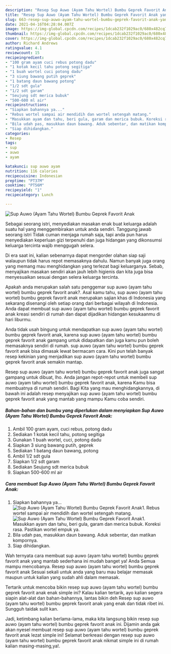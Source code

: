 ```yaml
---
description: "Resep Sup Auwo (Ayam Tahu Wortel) Bumbu Geprek Favorit Anak yang lezat dan Mudah Dibuat"
title: "Resep Sup Auwo (Ayam Tahu Wortel) Bumbu Geprek Favorit Anak yang lezat dan Mudah Dibuat"
slug: 663-resep-sup-auwo-ayam-tahu-wortel-bumbu-geprek-favorit-anak-yang-lezat-dan-mudah-dibuat
date: 2021-04-16T04:28:04.007Z
image: https://img-global.cpcdn.com/recipes/1dcab232f1029ac0/680x482cq70/sup-auwo-ayam-tahu-wortel-bumbu-geprek-favorit-anak-foto-resep-utama.jpg
thumbnail: https://img-global.cpcdn.com/recipes/1dcab232f1029ac0/680x482cq70/sup-auwo-ayam-tahu-wortel-bumbu-geprek-favorit-anak-foto-resep-utama.jpg
cover: https://img-global.cpcdn.com/recipes/1dcab232f1029ac0/680x482cq70/sup-auwo-ayam-tahu-wortel-bumbu-geprek-favorit-anak-foto-resep-utama.jpg
author: Richard Andrews
ratingvalue: 4.1
reviewcount: 15
recipeingredient:
- "100 gram ayam cuci rebus potong dadu"
- "1 kotak kecil tahu potong segitiga"
- "1 buah wortel cuci potong dadu"
- "3 siung bawang putih geprek"
- "1 batang daun bawang potong"
- "1/2 sdt gula"
- "1/2 sdt garam"
- "Seujung sdt merica bubuk"
- "500-600 ml air"
recipeinstructions:
- "Siapkan bahannya ya..."
- "Rebus wortel sampai air mendidih dan wortel setengah matang."
- "Masukkan ayam dan tahu, beri gula, garam dan merica bubuk. Koreksi rasa. Pastikan wortel empuk ya."
- "Bila udah pas, masukkan daun bawang. Aduk sebentar, dan matikan kompornya."
- "Siap dihidangkan."
categories:
- Resep
tags:
- sup
- auwo
- ayam

katakunci: sup auwo ayam 
nutrition: 116 calories
recipecuisine: Indonesian
preptime: "PT37M"
cooktime: "PT56M"
recipeyield: "1"
recipecategory: Lunch

---
```



![Sup Auwo (Ayam Tahu Wortel) Bumbu Geprek Favorit Anak](https://img-global.cpcdn.com/recipes/1dcab232f1029ac0/680x482cq70/sup-auwo-ayam-tahu-wortel-bumbu-geprek-favorit-anak-foto-resep-utama.jpg)

Sebagai seorang istri, menyediakan masakan enak buat keluarga adalah suatu hal yang menggembirakan untuk anda sendiri. Tanggung jawab seorang istri Tidak cuman menjaga rumah saja, tapi anda pun harus menyediakan keperluan gizi terpenuhi dan juga hidangan yang dikonsumsi keluarga tercinta wajib menggugah selera.

Di era  saat ini, kalian sebenarnya dapat mengorder olahan siap saji walaupun tidak harus repot memasaknya dahulu. Namun banyak juga orang yang memang mau menghidangkan yang terlezat bagi keluarganya. Sebab, menyajikan masakan sendiri akan jauh lebih higienis dan kita juga bisa menyesuaikan sesuai dengan selera keluarga tercinta. 



Apakah anda merupakan salah satu penggemar sup auwo (ayam tahu wortel) bumbu geprek favorit anak?. Asal kamu tahu, sup auwo (ayam tahu wortel) bumbu geprek favorit anak merupakan sajian khas di Indonesia yang sekarang disenangi oleh setiap orang dari berbagai wilayah di Indonesia. Anda dapat membuat sup auwo (ayam tahu wortel) bumbu geprek favorit anak kreasi sendiri di rumah dan dapat dijadikan hidangan kesukaanmu di hari liburmu.

Anda tidak usah bingung untuk mendapatkan sup auwo (ayam tahu wortel) bumbu geprek favorit anak, karena sup auwo (ayam tahu wortel) bumbu geprek favorit anak gampang untuk didapatkan dan juga kamu pun boleh memasaknya sendiri di rumah. sup auwo (ayam tahu wortel) bumbu geprek favorit anak bisa dimasak lewat bermacam cara. Kini pun telah banyak resep kekinian yang menjadikan sup auwo (ayam tahu wortel) bumbu geprek favorit anak semakin mantap.

Resep sup auwo (ayam tahu wortel) bumbu geprek favorit anak juga sangat gampang untuk dibuat, lho. Anda jangan repot-repot untuk membeli sup auwo (ayam tahu wortel) bumbu geprek favorit anak, karena Kamu bisa membuatnya di rumah sendiri. Bagi Kita yang mau menghidangkannya, di bawah ini adalah resep menyajikan sup auwo (ayam tahu wortel) bumbu geprek favorit anak yang mantab yang mampu Kamu coba sendiri.

<!--inarticleads1-->

##### Bahan-bahan dan bumbu yang diperlukan dalam menyiapkan Sup Auwo (Ayam Tahu Wortel) Bumbu Geprek Favorit Anak:

1. Ambil 100 gram ayam, cuci rebus, potong dadu
1. Sediakan 1 kotak kecil tahu, potong segitiga
1. Gunakan 1 buah wortel, cuci, potong dadu
1. Siapkan 3 siung bawang putih, geprek
1. Sediakan 1 batang daun bawang, potong
1. Ambil 1/2 sdt gula
1. Siapkan 1/2 sdt garam
1. Sediakan Seujung sdt merica bubuk
1. Siapkan 500-600 ml air




<!--inarticleads2-->

##### Cara membuat Sup Auwo (Ayam Tahu Wortel) Bumbu Geprek Favorit Anak:

1. Siapkan bahannya ya...
<img src="https://img-global.cpcdn.com/steps/2739ea9e858b5d59/160x128cq70/sup-auwo-ayam-tahu-wortel-bumbu-geprek-favorit-anak-langkah-memasak-1-foto.jpg" alt="Sup Auwo (Ayam Tahu Wortel) Bumbu Geprek Favorit Anak">1. Rebus wortel sampai air mendidih dan wortel setengah matang.
<img src="https://img-global.cpcdn.com/steps/e1f1959eb1a22d61/160x128cq70/sup-auwo-ayam-tahu-wortel-bumbu-geprek-favorit-anak-langkah-memasak-2-foto.jpg" alt="Sup Auwo (Ayam Tahu Wortel) Bumbu Geprek Favorit Anak">1. Masukkan ayam dan tahu, beri gula, garam dan merica bubuk. Koreksi rasa. Pastikan wortel empuk ya.
1. Bila udah pas, masukkan daun bawang. Aduk sebentar, dan matikan kompornya.
1. Siap dihidangkan.




Wah ternyata cara membuat sup auwo (ayam tahu wortel) bumbu geprek favorit anak yang mantab sederhana ini mudah banget ya! Anda Semua mampu mencobanya. Resep sup auwo (ayam tahu wortel) bumbu geprek favorit anak Sesuai sekali untuk anda yang baru mau belajar memasak maupun untuk kalian yang sudah ahli dalam memasak.

Tertarik untuk mencoba bikin resep sup auwo (ayam tahu wortel) bumbu geprek favorit anak enak simple ini? Kalau kalian tertarik, ayo kalian segera siapin alat-alat dan bahan-bahannya, lantas bikin deh Resep sup auwo (ayam tahu wortel) bumbu geprek favorit anak yang enak dan tidak ribet ini. Sungguh taidak sulit kan. 

Jadi, ketimbang kalian berlama-lama, maka kita langsung bikin resep sup auwo (ayam tahu wortel) bumbu geprek favorit anak ini. Dijamin anda gak akan nyesel membuat resep sup auwo (ayam tahu wortel) bumbu geprek favorit anak lezat simple ini! Selamat berkreasi dengan resep sup auwo (ayam tahu wortel) bumbu geprek favorit anak nikmat simple ini di rumah kalian masing-masing,ya!.

